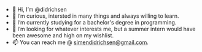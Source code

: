 - 👋 Hi, I’m @didrichsen
- 👀 I’m curious, intersted in many things and always willing to learn. 
- 🌱 I’m currently studying for a bachelor's degree in programming. 
- 💞️ I’m looking for whatever interests me, but a summer intern would have been awesome and high on my wishlist.
- 📫 You can reach me @ simendidrichsen@gmail.com.

<!---
didrichsen/didrichsen is a ✨ special ✨ repository because its `README.md` (this file) appears on your GitHub profile.
You can click the Preview link to take a look at your changes.
--->
